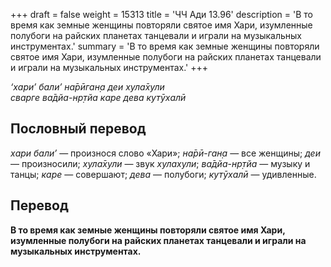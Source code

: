 +++
draft = false
weight = 15313
title = 'ЧЧ Ади 13.96'
description = 'В то время как земные женщины повторяли святое имя Хари, изумленные полубоги на райских планетах танцевали и играли на музыкальных инструментах.'
summary = 'В то время как земные женщины повторяли святое имя Хари, изумленные полубоги на райских планетах танцевали и играли на музыкальных инструментах.'
+++

_‘хари’ бали’ на̄рӣган̣а деи хула̄хули  
сварге ва̄дйа-нр̣тйа каре дева кутӯхалӣ_

## Пословный перевод

_хари_ _бали’_ — произнося слово «Хари»; _на̄рӣ_\-_ган̣а_ — все женщины; _деи_ — произносили; _хула̄хули_ — звук _хулахули_; _ва̄дйа_\-_нр̣тйа_ — музыку и танцы; _каре_ — совершают; _дева_ — полубоги; _кутӯхалӣ_ — удивленные.

## Перевод

**В то время как земные женщины повторяли святое имя Хари, изумленные полубоги на райских планетах танцевали и играли на музыкальных инструментах.**
